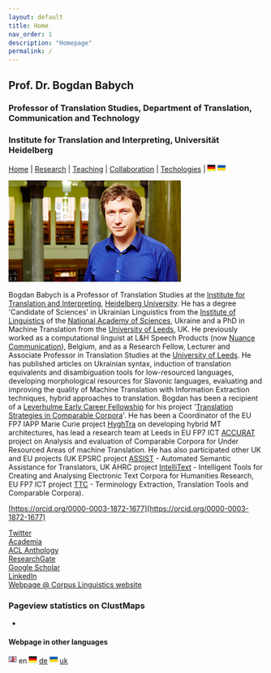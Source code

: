 ```yaml
---
layout: default
title: Home
nav_order: 1
description: "Homepage"
permalink: /
---
```


## Prof. Dr. Bogdan Babych
### Professor of Translation Studies, Department of Translation, Communication and Technology
### Institute for Translation and Interpreting, Universität Heidelberg

[Home](index.md) | [Research](research.md) | [Teaching](teaching.md) | [Collaboration](collaboration.md) | [Techologies](techlabs.md) | [![Image](de_l_flag.png)](/de_index.html) [![Image](uk_l_flag.png)](/uk_index.html)

![Image](/assets/img/Bogdan_Babych.jpg)

Bogdan Babych is a Professor of Translation Studies at the [Institute for Translation and Interpreting](https://www.uni-heidelberg.de/fakultaeten/neuphil/iask/sued/index.html), [Heidelberg University](https://www.uni-heidelberg.de/en). He has a degree 'Candidate of Sciences' in Ukrainian Linguistics from the [Institute of Linguistics](http://www.nas.gov.ua/EN/Org/Pages/default.aspx?OrgID=0000284) of the [National Academy of Sciences](http://www.nas.gov.ua/EN/Pages/default.aspx), Ukraine and a PhD in Machine Translation from the [University of Leeds](https://www.leeds.ac.uk/), UK. He previously worked as a computational linguist at L&H Speech Products (now [Nuance Communication](https://www.nuance.com/en-gb/index.html)), Belgium, and as a Research Fellow, Lecturer and Associate Professor in Translation Studies at the [University of Leeds](https://ahc.leeds.ac.uk/centre-translation-studies-research). He has published articles on Ukrainian syntax, induction of translation equivalents and disambiguation tools for low-resourced languages, developing morphological resources for Slavonic languages, evaluating and improving the quality of Machine Translation with Information Extraction techniques, hybrid approaches to translation. Bogdan has been a recipient of a [Leverhulme Early Career Fellowship](https://www.leverhulme.ac.uk/early-career-fellowships) for his project '[Translation Strategies in Comparable Corpora](proj2007leverhulme.md)'. He has been a Coordinator of the EU FP7 IAPP Marie Curie project [HyghTra](https://lingenio.de/en/research/projects/hyghtra/) on developing hybrid MT architectures, has lead a research team at Leeds in EU FP7 ICT [ACCURAT](http://www.accurat-project.eu) project on Analysis and evaluation of Comparable Corpora for Under Resourced Areas of machine Translation. He has also participated other UK and EU projects (UK EPSRC project [ASSIST](http://ucrel.lancs.ac.uk/projects/assist/) - Automated Semantic Assistance for Translators, UK AHRC project [IntelliText](http://corpus.leeds.ac.uk/it/) - Intelligent Tools for Creating and Analysing Electronic Text Corpora for Humanities Research, EU FP7 ICT project [TTC](http://www.ttc-project.eu) - Terminology Extraction, Translation Tools and Comparable Corpora).


[https://orcid.org/0000-0003-1872-1677](https://orcid.org/0000-0003-1872-1677)

[Twitter](https://twitter.com/b_babych)  
[Academia](https://uni-heidelberg.academia.edu/BogdanBabych)  
[ACL Anthology](https://www.aclweb.org/anthology/people/b/bogdan-babych/)  
[ResearchGate](https://www.researchgate.net/profile/Bogdan_Babych)  
[Google Scholar](https://scholar.google.co.uk/citations?user=tCCIynYAAAAJ&hl=en)  
[LinkedIn](https://www.linkedin.com/in/bogdan-babych-767a9219/)  
[Webpage @ Corpus Linguistics website](http://corpus.leeds.ac.uk/bogdan/)


### Pageview statistics on ClustMaps

<script type="text/javascript" id="clustrmaps" src="//clustrmaps.com/map_v2.js?d=Y5Mn8ovEJ_-bNgGiMjV25n6CqBSHuX9xk8NbHaTTPCw&cl=ffffff&w=a">
</script>


-

#### Webpage in other languages

![Image](en_l_flag.png) en [![Image](de_l_flag.png)](/de_index.html) [de](/de_index.md) [![Image](uk_l_flag.png)](/uk_index.html) [uk](/uk_index.md)
